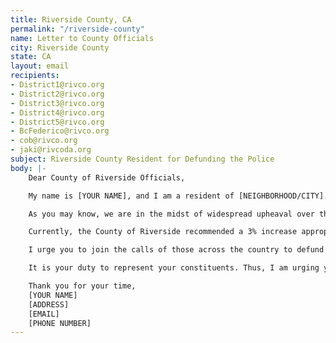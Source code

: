 ```yaml
---
title: Riverside County, CA
permalink: "/riverside-county"
name: Letter to County Officials
city: Riverside County
state: CA
layout: email
recipients:
- District1@rivco.org
- District2@rivco.org
- District3@rivco.org
- District4@rivco.org
- District5@rivco.org
- BcFederico@rivco.org
- cob@rivco.org
- jaki@rivcoda.org
subject: Riverside County Resident for Defunding the Police
body: |-
    Dear County of Riverside Officials,

    My name is [YOUR NAME], and I am a resident of [NEIGHBORHOOD/CITY]. I am writing to demand that you, as officials for the County of Riverside, revise your budget proposal to defund the police and redirect that funding into services that prioritize community well-being such as education, housing, and homelessness prevention programs.

    As you may know, we are in the midst of widespread upheaval over the systemic violence of over-policing our communities. George Floyd's murder is one of many instances that show how the role of policing leads to death when racism and anti-Blackness still exist in America. Hence, instead of "reforming" or "reviewing police policies," the time has come to defund the police.

    Currently, the County of Riverside recommended a 3% increase appropriation of $1.5 billion towards Public Safety for FY2020-2021. This proposed appropriation is what continues to fund and sustain systemic violence in our county against the Black and Brown community through policing and mass incarceration. As seen with George Floyd's murder and many others before him, funding the police will not be the solution for a change.

    I urge you to join the calls of those across the country to defund the police. The County of Riverside cannot wait any longer for a budget that meets the needs of its residents. The only way to achieve this is to take immediate steps to defund the police and support community well-being.

    It is your duty to represent your constituents. Thus, I am urging you to revise the County of Riverside budget for FY2020-2021 completely. Public opinion is with me.

    Thank you for your time,
    [YOUR NAME]
    [ADDRESS]
    [EMAIL]
    [PHONE NUMBER]
---
```


